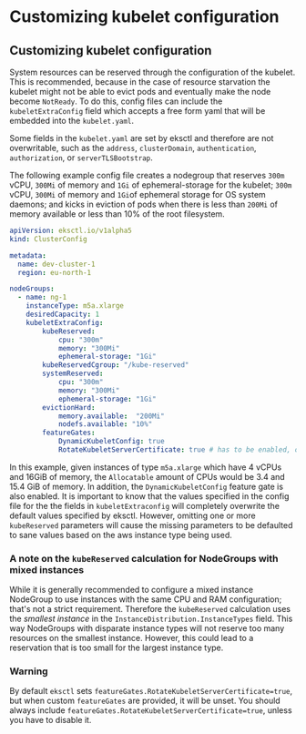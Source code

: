 # Customizing kubelet configuration

## Customizing kubelet configuration

System resources can be reserved through the configuration of the kubelet. This is recommended, because in the case
of resource starvation the kubelet might not be able to evict pods and eventually make the node become `NotReady`. To
 do this, config files can include the `kubeletExtraConfig` field which accepts a free form yaml that will be embedded
 into the `kubelet.yaml`.


Some fields in the `kubelet.yaml` are set by eksctl and therefore are not overwritable, such as the `address`,
`clusterDomain`, `authentication`, `authorization`, or `serverTLSBootstrap`.

The following example config file creates a nodegroup that reserves `300m` vCPU, `300Mi` of memory and `1Gi` of
ephemeral-storage for the kubelet; `300m` vCPU, `300Mi` of memory and `1Gi`of ephemeral storage for OS system
daemons; and kicks in eviction of pods when there is less than `200Mi` of memory available or less than  10% of the
root filesystem.

```yaml
apiVersion: eksctl.io/v1alpha5
kind: ClusterConfig

metadata:
  name: dev-cluster-1
  region: eu-north-1

nodeGroups:
  - name: ng-1
    instanceType: m5a.xlarge
    desiredCapacity: 1
    kubeletExtraConfig:
        kubeReserved:
            cpu: "300m"
            memory: "300Mi"
            ephemeral-storage: "1Gi"
        kubeReservedCgroup: "/kube-reserved"
        systemReserved:
            cpu: "300m"
            memory: "300Mi"
            ephemeral-storage: "1Gi"
        evictionHard:
            memory.available:  "200Mi"
            nodefs.available: "10%"
        featureGates:
            DynamicKubeletConfig: true
            RotateKubeletServerCertificate: true # has to be enabled, otherwise it will be disabled
```

In this example, given instances of type `m5a.xlarge` which have 4 vCPUs and 16GiB of memory, the `Allocatable` amount
of CPUs would be 3.4 and 15.4 GiB of memory. In addition, the `DynamicKubeletConfig` feature gate is also enabled. It is
important to know that the values specified in the config file for the the fields in `kubeletExtraconfig` will
completely overwrite the default values specified by eksctl. However, omitting one or more `kubeReserved` parameters
will cause the missing parameters to be defaulted to sane values based on the aws instance type being used.

### A note on the `kubeReserved` calculation for NodeGroups with mixed instances

While it is generally recommended to configure a mixed instance NodeGroup to use instances with the same CPU and RAM
configuration; that's not a strict requirement. Therefore the `kubeReserved` calculation uses the _smallest instance_ in
the `InstanceDistribution.InstanceTypes` field. This way NodeGroups with disparate instance types will not reserve too
many resources on the smallest instance. However, this could lead to a reservation that is too small for the largest
instance type.

### Warning
By default `eksctl` sets `featureGates.RotateKubeletServerCertificate=true`, but when custom `featureGates` are
provided, it will be unset. You should always include `featureGates.RotateKubeletServerCertificate=true`, unless
you have to disable it.


